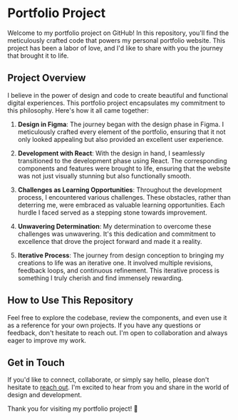 # Portfolio Project

Welcome to my portfolio project on GitHub! In this repository, you'll find the meticulously crafted code that powers my personal portfolio website. This project has been a labor of love, and I'd like to share with you the journey that brought it to life.

## Project Overview

I believe in the power of design and code to create beautiful and functional digital experiences. This portfolio project encapsulates my commitment to this philosophy. Here's how it all came together:

1. **Design in Figma**: The journey began with the design phase in Figma. I meticulously crafted every element of the portfolio, ensuring that it not only looked appealing but also provided an excellent user experience. 

2. **Development with React**: With the design in hand, I seamlessly transitioned to the development phase using React. The corresponding components and features were brought to life, ensuring that the website was not just visually stunning but also functionally smooth.

3. **Challenges as Learning Opportunities**: Throughout the development process, I encountered various challenges. These obstacles, rather than deterring me, were embraced as valuable learning opportunities. Each hurdle I faced served as a stepping stone towards improvement.

4. **Unwavering Determination**: My determination to overcome these challenges was unwavering. It's this dedication and commitment to excellence that drove the project forward and made it a reality.

5. **Iterative Process**: The journey from design conception to bringing my creations to life was an iterative one. It involved multiple revisions, feedback loops, and continuous refinement. This iterative process is something I truly cherish and find immensely rewarding.

## How to Use This Repository

Feel free to explore the codebase, review the components, and even use it as a reference for your own projects. If you have any questions or feedback, don't hesitate to reach out. I'm open to collaboration and always eager to improve my work.

## Get in Touch

If you'd like to connect, collaborate, or simply say hello, please don't hesitate to [reach out](mailto:singhsakcham29@gmail.com). I'm excited to hear from you and share in the world of design and development.

Thank you for visiting my portfolio project! 🚀
